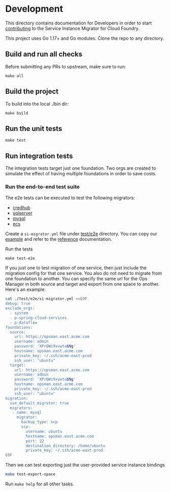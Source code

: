 # Development

This directory contains documentation for Developers in order to start
[contributing](CONTRIBUTING.md) to the Service Instance Migrator for Cloud Foundry.

This project uses Go 1.17+ and Go modules. Clone the repo to any directory.

## Build and run all checks

Before submitting any PRs to upstream, make sure to run:

```shell
make all
```

## Build the project

To build into the local ./bin dir:

```shell
make build
```

## Run the unit tests

```shell
make test
```

## Run integration tests

The integration tests target just one foundation. Two orgs are created to simulate the effect of having multiple
foundations in order to save costs.

### Run the end-to-end test suite

The e2e tests can be executed to test the following migrators:

- [credhub](https://network.pivotal.io/products/credhub-service-broker/)
- [sqlserver](https://github.com/cloudfoundry-attic/mssql-server-broker/)
- [mysql](https://network.pivotal.io/products/pivotal-mysql/)
- [ecs](https://network.pivotal.io/products/ecs-service-broker/)

Create a `si-migrator.yml` file under [test/e2e](test/e2e) directory. You can copy our
[example](test/e2e/si-migrator.yml.example) and refer to the [reference](https://github.com/vmware-tanzu/service-instance-migrator-for-cloud-foundry/blob/main/README.md#config-reference) documentation.

Run the tests

```shell
make test-e2e
```

If you just one to test migration of one service, then just include the migration config for that one service. You also do not need to migrate from one
foundation to another. You can specify the same url for the Ops Manager in both source and target and export from one space to another.  Here's an example:

```sh
cat ./test/e2e/si-migrator.yml <<EOF
debug: true
exclude_orgs:
  - system
  - p-spring-cloud-services
  - p-dataflow
foundations:
  source:
    url: https://opsman.east.acme.com
    username: admin
    password: 'XPrQWi9xvwta$Ng'
    hostname: opsman.east.acme.com
    private_key: ~/.ssh/acme-east-prod
    ssh_user: "ubuntu"
  target:
    url: https://opsman.east.acme.com
    username: admin
    password: 'XPrQWi9xvwta$Ng'
    hostname: opsman.east.acme.com
    private_key: ~/.ssh/acme-east-prod
    ssh_user: "ubuntu"
migration:
  use_default_migrator: true
  migrators:
   - name: mysql
     migrator:
       backup_type: scp
       scp:
         username: ubuntu
         hostname: opsman.east.acme.com
         port: 22
         destination_directory: /home/ubuntu
         private_key: ~/.ssh/acme-east-prod
EOF
```

Then we can test exporting just the user-provided service instance bindings

```sh
make test-export-space
```

Run `make help` for all other tasks.
